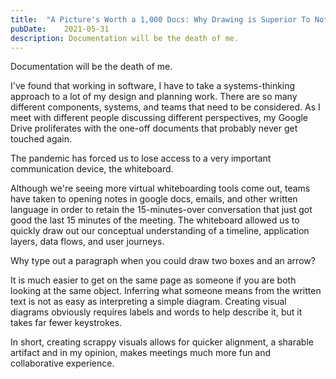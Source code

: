 ```yaml
---
title:	"A Picture's Worth a 1,000 Docs: Why Drawing is Superior To Note-Taking"
pubDate:	2021-05-31
description: Documentation will be the death of me.
---
```


Documentation will be the death of me.

I've found that working in software, I have to take a systems-thinking approach to a lot of my design and planning work. There are so many different components, systems, and teams that need to be considered. As I meet with different people discussing different perspectives, my Google Drive proliferates with the one-off documents that probably never get touched again.

The pandemic has forced us to lose access to a very important communication device, the whiteboard.

Although we're seeing more virtual whiteboarding tools come out, teams have taken to opening notes in google docs, emails, and other written language in order to retain the 15-minutes-over conversation that just got good the last 15 minutes of the meeting. The whiteboard allowed us to quickly draw out our conceptual understanding of a timeline, application layers, data flows, and user journeys.

Why type out a paragraph when you could draw two boxes and an arrow?

It is much easier to get on the same page as someone if you are both looking at the same object. Inferring what someone means from the written text is not as easy as interpreting a simple diagram. Creating visual diagrams obviously requires labels and words to help describe it, but it takes far fewer keystrokes.

In short, creating scrappy visuals allows for quicker alignment, a sharable artifact and in my opinion, makes meetings much more fun and collaborative experience.

